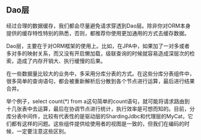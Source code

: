## Dao层

经过合理的数据缓存，我们都会尽量避免请求穿透到Dao层。除非你对ORM本身提供的缓存特性特别的熟悉，否则，都推荐你使用更加通用的方式去缓存数据。

Dao层，主要在于对ORM框架的使用上。比如，在JPA中，如果加了一对多或者多对多的映射关系，而又没有开启懒加载，级联查询的时候就容易造成深层次的检索，造成了内存开销大、执行缓慢的后果。

在一些数据量比较大的业务中，多采用分库分表的方式。在这些分库分表组件中，很多简单的查询语句，都会被重新解析后分散到各个节点进行运算，最后进行结果合并。

举个例子，select count(*) from a这句简单的count语句，就可能将请求路由到十几张表中去运算，最后在协调节点进行统计，执行效率是可想而知的。目前，分库分表中间件，比较有代表性的是驱动层的ShardingJdbc和代理层的MyCat，它们都有这样的问题。这些组件提供给使用者的视图是一致的，但我们在编码的时候，一定要注意这些区别。